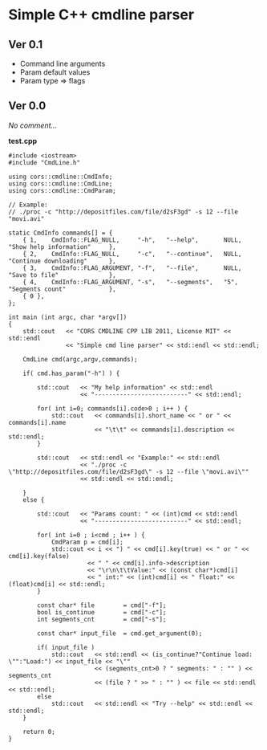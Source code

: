 Simple C++ cmdline parser
=========================

## Ver 0.1
+ Command line arguments
+ Param default values
+ Param type => flags

## Ver 0.0

*No comment...*

**test.cpp**

	#include <iostream>
	#include "CmdLine.h"
	
	using cors::cmdline::CmdInfo;
	using cors::cmdline::CmdLine;
	using cors::cmdline::CmdParam;
	
	// Example:
	// ./proc -c "http://depositfiles.com/file/d2sF3gd" -s 12 --file "movi.avi"
	
	static CmdInfo commands[] = {
		{ 1, 	CmdInfo::FLAG_NULL,		"-h",	"--help",		NULL,	"Show help information" 	},
		{ 2,	CmdInfo::FLAG_NULL,		"-c",	"--continue",	NULL,	"Continue downloading"		},
		{ 3,	CmdInfo::FLAG_ARGUMENT,	"-f",	"--file",		NULL,	"Save to file"				},
		{ 4,	CmdInfo::FLAG_ARGUMENT,	"-s",	"--segments",	"5",	"Segments count"			},
		{ 0 },
	};
	
	int main (int argc, char *argv[])
	{
		std::cout	<< "CORS CMDLINE CPP LIB 2011, License MIT" << std::endl
					<< "Simple cmd line parser" << std::endl << std::endl;
	
		CmdLine cmd(argc,argv,commands);
	
		if( cmd.has_param("-h") ) {
			
			std::cout	<< "My help information" << std::endl
						<< "--------------------------" << std::endl;
			
			for( int i=0; commands[i].code>0 ; i++ ) {
				std::cout	<< commands[i].short_name << " or " << commands[i].name
							<< "\t\t" << commands[i].description << std::endl;
			}
			
			std::cout	<< std::endl << "Example:" << std::endl
						<< "./proc -c \"http://depositfiles.com/file/d2sF3gd\" -s 12 --file \"movi.avi\""
						<< std::endl << std::endl;
			
		}
		else {
	
			std::cout	<< "Params count: " << (int)cmd << std::endl
						<< "--------------------------" << std::endl;
		
			for( int i=0 ; i<cmd ; i++ ) {
				CmdParam p = cmd[i];
				std::cout << i << ") " << cmd[i].key(true) << " or " << cmd[i].key(false)
						  << " " << cmd[i].info->description
						  << "\r\n\t\tValue:" << (const char*)cmd[i]
						  << " int:" << (int)cmd[i] << " float:" << (float)cmd[i] << std::endl;
			}
			
			const char* file 		= cmd["-f"];
			bool is_continue 		= cmd["-c"];
			int segments_cnt 		= cmd["-s"];
			
			const char* input_file	= cmd.get_argument(0);
			
			if( input_file )
				std::cout	<< std::endl << (is_continue?"Continue load: \"":"Load:") << input_file << "\""
							<< (segments_cnt>0 ? " segments: " : "" ) << segments_cnt
							<< (file ? " >> " : "" ) << file << std::endl << std::endl;
			else
				std::cout	<< std::endl << "Try --help" << std::endl << std::endl;
		}
		
		return 0;
	}
